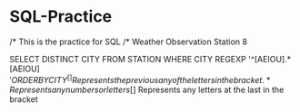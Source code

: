 # SQL-Practice
/* This is the practice for SQL
/* Weather Observation Station 8

SELECT DISTINCT CITY FROM STATION WHERE CITY REGEXP '^[AEIOU].*[AEIOU]$' ORDER BY CITY
^[] Represents the previous any of the letters in the bracket
.* Represents any numbers or letters
[]$ Represents any letters at the last in the bracket
